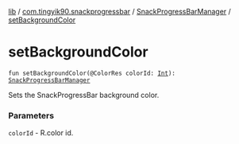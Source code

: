 [lib](../../index.md) / [com.tingyik90.snackprogressbar](../index.md) / [SnackProgressBarManager](index.md) / [setBackgroundColor](.)

# setBackgroundColor

`fun setBackgroundColor(@ColorRes colorId: `[`Int`](https://kotlinlang.org/api/latest/jvm/stdlib/kotlin/-int/index.html)`): `[`SnackProgressBarManager`](index.md)

Sets the SnackProgressBar background color.

### Parameters

`colorId` - R.color id.